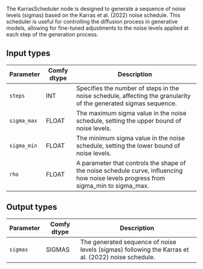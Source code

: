 
The KarrasScheduler node is designed to generate a sequence of noise levels (sigmas) based on the Karras et al. (2022) noise schedule. This scheduler is useful for controlling the diffusion process in generative models, allowing for fine-tuned adjustments to the noise levels applied at each step of the generation process.
## Input types

| Parameter   | Comfy dtype | Description                                                                                      |
|-------------|-------------|------------------------------------------------------------------------------------------------|
| `steps`     | INT         | Specifies the number of steps in the noise schedule, affecting the granularity of the generated sigmas sequence. |
| `sigma_max` | FLOAT       | The maximum sigma value in the noise schedule, setting the upper bound of noise levels.                    |
| `sigma_min` | FLOAT       | The minimum sigma value in the noise schedule, setting the lower bound of noise levels.                    |
| `rho`       | FLOAT       | A parameter that controls the shape of the noise schedule curve, influencing how noise levels progress from sigma_min to sigma_max. |

## Output types

| Parameter | Comfy dtype | Description                                                                 |
|-----------|-------------|-----------------------------------------------------------------------------|
| `sigmas`  | SIGMAS      | The generated sequence of noise levels (sigmas) following the Karras et al. (2022) noise schedule. |